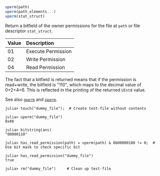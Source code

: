 ```julia
uperm(path)
uperm(path_elements...)
uperm(stat_struct)
```

Return a bitfield of the owner permissions for the file at `path` or file descriptor `stat_struct`.

| Value | Description        |
|:----- |:------------------ |
| 01    | Execute Permission |
| 02    | Write Permission   |
| 04    | Read Permission    |

The fact that a bitfield is returned means that if the permission is read+write, the bitfield is "110", which maps to the decimal value of 0+2+4=6. This is reflected in the printing of the returned `UInt8` value.

See also [`gperm`](@ref) and [`operm`](@ref).

```jldoctest
julia> touch("dummy_file");  # Create test-file without contents

julia> uperm("dummy_file")
0x06

julia> bitstring(ans)
"00000110"

julia> has_read_permission(path) = uperm(path) & 0b00000100 != 0;  # Use bit mask to check specific bit

julia> has_read_permission("dummy_file")
true

julia> rm("dummy_file")     # Clean up test-file
```
